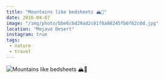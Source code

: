 ```yaml
---
title: "Mountains like bedsheets 🏔🌙"
date: 2016-04-07
image: "/img/photo/bbe6cbd29ad2c81f0a08245fb6f62c0d.jpg"
location: "Mojave Desert"
instagram: true
tags:
 - nature
 - travel
---
```


![Mountains like bedsheets 🏔🌙](/img/photo/bbe6cbd29ad2c81f0a08245fb6f62c0d.jpg)
